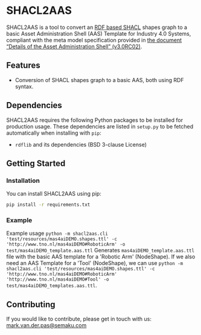 # SHACL2AAS

SHACL2AAS is a tool to convert an [RDF based SHACL](https://www.w3.org/TR/shacl/) shapes graph to a basic Asset Administration Shell (AAS) Template for Industry 4.0 Systems,
compliant with the meta model specification provided in
[the document “Details of the Asset Administration Shell” (v3.0RC02)](https://https://www.plattform-i40.de/IP/Redaktion/EN/Downloads/Publikation/Details_of_the_Asset_Administration_Shell_Part1_V3.html).


## Features

* Conversion of SHACL shapes graph to a basic AAS, both using RDF syntax.


<!-- ### Project Structure -->


<!-- ## License -->


## Dependencies

SHACL2AAS requires the following Python packages to be installed for production usage. These dependencies are listed in
`setup.py` to be fetched automatically when installing with `pip`:
* `rdflib` and its dependencies (BSD 3-clause License)


## Getting Started

### Installation

You can install SHACL2AAS using pip:

```bash
pip install -r requirements.txt
```


### Example

Example usage `python -m shacl2aas.cli 'test/resources/mas4aiDEMO.shapes.ttl' -c 'http://www.tno.nl/mas4aiDEMO#RoboticArm' -o test/mas4aiDEMO_template.aas.ttl`
Generates `mas4aiDEMO_template.aas.ttl` file with the basic AAS template for a 'Robotic Arm' (NodeShape).
If we also need an AAS Template for a 'Tool' (NodeShape), we can use `python -m shacl2aas.cli 'test/resources/mas4aiDEMO.shapes.ttl' -c 'http://www.tno.nl/mas4aiDEMO#RoboticArm' 'http://www.tno.nl/mas4aiDEMO#Tool' -o test/mas4aiDEMO_templates.aas.ttl`.


## Contributing

If you would like to contribute, please get in touch with us: mark.van.der.pas@semaku.com


<!-- ### Codestyle and Testing

Our code follows the [PEP 8 -- Style Guide for Python Code](https://www.python.org/dev/peps/pep-0008/).
Additionally, we use [PEP 484 -- Type Hints](https://www.python.org/dev/peps/pep-0484/) throughout the code to enable type checking the code.


### Contribute Code/Patches

TBD -->